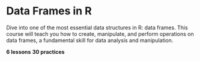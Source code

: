 # Data Frames in R

Dive into one of the most essential data structures in R: data frames. This course will teach you how to create, manipulate, and perform operations on data frames, a fundamental skill for data analysis and manipulation.

**6 lessons**
**30 practices**